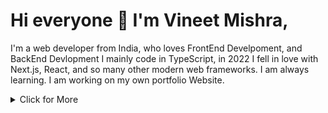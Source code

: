 # Hi everyone :wave: I'm Vineet Mishra,

I'm a web developer from India, who loves FrontEnd Develpoment, and BackEnd Devlopment
I mainly code in TypeScript, in 2022 I fell in love with Next.js, React, and so many other modern web frameworks. I am always learning.
I am working on my own portfolio Website.


<details>
<summary>Click for More</summary>
<p align="center">
   <h1>
    Technology Stack
  </h1>
  <ul>
     <li>
        Java
     </li>
     <li>
        Python
     </li>
     <li>
        JavaScript
     </li>
     <li>
        Html & Css
     </li>
     <li>
        React
     </li>
     <li>
        Angular
     </li>
     <li>
        Bootstrap
     </li>
  </ul>
</p>
</details>
